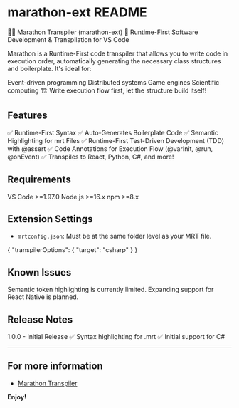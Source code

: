 # marathon-ext README

🏃‍♂️ Marathon Transpiler (marathon-ext)
🚀 Runtime-First Software Development & Transpilation for VS Code

Marathon is a Runtime-First code transpiler that allows you to write code in execution order, automatically generating the necessary class structures and boilerplate. It's ideal for:

Event-driven programming
Distributed systems
Game engines
Scientific computing
🏗️ Write execution flow first, let the structure build itself!

## Features

✅ Runtime-First Syntax
✅ Auto-Generates Boilerplate Code
✅ Semantic Highlighting for mrt Files
✅ Runtime-First Test-Driven Development (TDD) with @assert
✅ Code Annotations for Execution Flow (@varInit, @run, @onEvent)
✅ Transpiles to React, Python, C#, and more!

## Requirements

VS Code >=1.97.0
Node.js >=16.x
npm >=8.x

## Extension Settings

* `mrtconfig.json`: Must be at the same folder level as your MRT file.

{
  "transpilerOptions": {
    "target": "csharp"
  }
}

## Known Issues

Semantic token highlighting is currently limited. Expanding support for React Native is planned.

## Release Notes

1.0.0 - Initial Release
✅ Syntax highlighting for .mrt
✅ Initial support for C#

---

## For more information

* [Marathon Transpiler](https://github.com/ameritusweb/MarathonTranspiler)

**Enjoy!**

